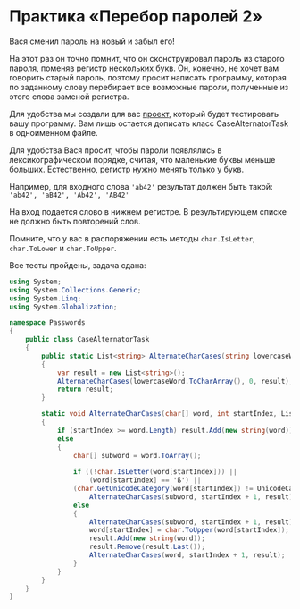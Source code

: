 # Практика «Перебор паролей 2»

Вася сменил пароль на новый и забыл его!

На этот раз он точно помнит, что он сконструировал пароль из старого пароля, поменяв регистр нескольких букв. Он, конечно, не хочет вам говорить старый пароль, поэтому просит написать программу, которая по заданному слову перебирает все возможные пароли, полученные из этого слова заменой регистра.

Для удобства мы создали для вас [проект](Passwords.zip), который будет тестировать вашу программу. Вам лишь остается дописать класс CaseAlternatorTask в одноименном файле.

Для удобства Вася просит, чтобы пароли появлялись в лексикографическом порядке, считая, что маленькие буквы меньше больших. Естественно, регистр нужно менять только у букв.

Например, для входного слова `'ab42'` результат должен быть такой: `'ab42', 'aB42', 'Ab42', 'AB42'`

На вход подается слово в нижнем регистре. В результирующем списке не должно быть повторений слов.

Помните, что у вас в распоряжении есть методы `char.IsLetter`, `char.ToLower` и `char.ToUpper`.


Все тесты пройдены, задача сдана:
```cs
using System;
using System.Collections.Generic;
using System.Linq;
using System.Globalization;

namespace Passwords
{
    public class CaseAlternatorTask
    {
        public static List<string> AlternateCharCases(string lowercaseWord)
        {
            var result = new List<string>();
            AlternateCharCases(lowercaseWord.ToCharArray(), 0, result);
            return result;
        }

        static void AlternateCharCases(char[] word, int startIndex, List<string> result)
        {
            if (startIndex >= word.Length) result.Add(new string(word));
            else
            {
                char[] subword = word.ToArray();
        
                if ((!char.IsLetter(word[startIndex])) ||
                    (word[startIndex] == 'ß') ||
                (char.GetUnicodeCategory(word[startIndex]) != UnicodeCategory.LowercaseLetter))
                    AlternateCharCases(subword, startIndex + 1, result);
                else
                {
                    AlternateCharCases(subword, startIndex + 1, result);
                    word[startIndex] = char.ToUpper(word[startIndex]);
                    result.Add(new string(word));
                    result.Remove(result.Last());
                    AlternateCharCases(word, startIndex + 1, result);
                }
            }
        }
    }
}
```

